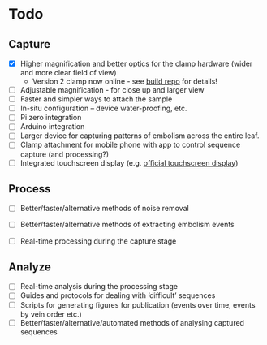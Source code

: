 # Todo

## Capture

- [x] Higher magnification and better optics for the clamp hardware (wider and more clear field of view)
  - Version 2 clamp now online - see [build repo](https://github.com/OpenSourceOV/clamp-build-instructions/blob/master/version-2.md) for details!
- [ ] Adjustable magnification - for close up and larger view
- [ ] Faster and simpler ways to attach the sample
- [ ] In-situ configuration – device water-proofing, etc.
- [ ] Pi zero integration
- [ ] Arduino integration
- [ ] Larger device for capturing patterns of embolism across the entire leaf.
- [ ] Clamp attachment for mobile phone with app to control sequence capture (and processing?)
- [ ] Integrated touchscreen display (e.g. [official touchscreen display](https://thepihut.com/products/official-raspberry-pi-7-touchscreen-display?variant=4916536388))

## Process

- [ ] Better/faster/alternative methods of noise removal
- [ ] Better/faster/alternative methods of extracting embolism events
- [ ] Real-time processing during the capture stage


## Analyze

- [ ] Real-time analysis during the processing stage
- [ ] Guides and protocols for dealing with ‘difficult’ sequences
- [ ] Scripts for generating figures for publication (events over time, events by vein order etc.)
- [ ] Better/faster/alternative/automated methods of analysing captured sequences
